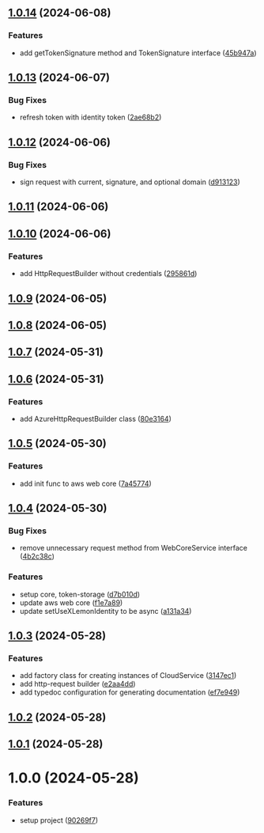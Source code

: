 ## [1.0.14](https://github.com/lemoncloud-io/lemon-web-core/compare/v1.0.13...v1.0.14) (2024-06-08)

### Features

-   add getTokenSignature method and TokenSignature interface ([45b947a](https://github.com/lemoncloud-io/lemon-web-core/commit/45b947a2c40872c239e4268ecb1b87e178c8d3dc))

## [1.0.13](https://github.com/lemoncloud-io/lemon-web-core/compare/v1.0.12...v1.0.13) (2024-06-07)

### Bug Fixes

-   refresh token with identity token ([2ae68b2](https://github.com/lemoncloud-io/lemon-web-core/commit/2ae68b26d22c11c5c2cdf6de123aa154ee1835be))

## [1.0.12](https://github.com/lemoncloud-io/lemon-web-core/compare/v1.0.11...v1.0.12) (2024-06-06)

### Bug Fixes

-   sign request with current, signature, and optional domain ([d913123](https://github.com/lemoncloud-io/lemon-web-core/commit/d913123c2c3bf16faa82138449dfd8a4b4edf4a7))

## [1.0.11](https://github.com/lemoncloud-io/lemon-web-core/compare/v1.0.10...v1.0.11) (2024-06-06)

## [1.0.10](https://github.com/lemoncloud-io/lemon-web-core/compare/v1.0.9...v1.0.10) (2024-06-06)

### Features

-   add HttpRequestBuilder without credentials ([295861d](https://github.com/lemoncloud-io/lemon-web-core/commit/295861dbc856dec05c7bd1bc203db62059efa029))

## [1.0.9](https://github.com/lemoncloud-io/lemon-web-core/compare/v1.0.8...v1.0.9) (2024-06-05)

## [1.0.8](https://github.com/lemoncloud-io/lemon-web-core/compare/v1.0.7...v1.0.8) (2024-06-05)

## [1.0.7](https://github.com/lemoncloud-io/lemon-web-core/compare/v1.0.6...v1.0.7) (2024-05-31)

## [1.0.6](https://github.com/lemoncloud-io/lemon-web-core/compare/v1.0.5...v1.0.6) (2024-05-31)

### Features

-   add AzureHttpRequestBuilder class ([80e3164](https://github.com/lemoncloud-io/lemon-web-core/commit/80e3164894dff6faa5cd8931265e6bc77bf2da62))

## [1.0.5](https://github.com/lemoncloud-io/lemon-web-core/compare/v1.0.4...v1.0.5) (2024-05-30)

### Features

-   add init func to aws web core ([7a45774](https://github.com/lemoncloud-io/lemon-web-core/commit/7a45774bda76f690c01e665450341513b3212f3b))

## [1.0.4](https://github.com/lemoncloud-io/lemon-web-core/compare/v1.0.3...v1.0.4) (2024-05-30)

### Bug Fixes

-   remove unnecessary request method from WebCoreService interface ([4b2c38c](https://github.com/lemoncloud-io/lemon-web-core/commit/4b2c38cdb5af8f51c7765c042113b1e638b17f7e))

### Features

-   setup core, token-storage ([d7b010d](https://github.com/lemoncloud-io/lemon-web-core/commit/d7b010deea3474405d179525c37d965a6f666d81))
-   update aws web core ([f1e7a89](https://github.com/lemoncloud-io/lemon-web-core/commit/f1e7a899d8d184b251bbc641241beb93d40e63ca))
-   update setUseXLemonIdentity to be async ([a131a34](https://github.com/lemoncloud-io/lemon-web-core/commit/a131a34dd29cfd72de72a1fc14e77944963ab816))

## [1.0.3](https://github.com/lemoncloud-io/lemon-web-core/compare/v1.0.2...v1.0.3) (2024-05-28)

### Features

-   add factory class for creating instances of CloudService ([3147ec1](https://github.com/lemoncloud-io/lemon-web-core/commit/3147ec12c29edc6024ba378d9802c0c84c538bdf))
-   add http-request builder ([e2aa4dd](https://github.com/lemoncloud-io/lemon-web-core/commit/e2aa4ddfab3bf2abb0ab93981fa8a883daa718b7))
-   add typedoc configuration for generating documentation ([ef7e949](https://github.com/lemoncloud-io/lemon-web-core/commit/ef7e9496e19b66192ae3f4b871c61987910e69b1))

## [1.0.2](https://github.com/lemoncloud-io/lemon-web-core/compare/v1.0.1...v1.0.2) (2024-05-28)

## [1.0.1](https://github.com/lemoncloud-io/lemon-web-core/compare/v1.0.0...v1.0.1) (2024-05-28)

# 1.0.0 (2024-05-28)

### Features

-   setup project ([90269f7](https://github.com/lemoncloud-io/lemon-web-core/commit/90269f7ef21c4948ac0616c5650fe7940a2b6f90))
